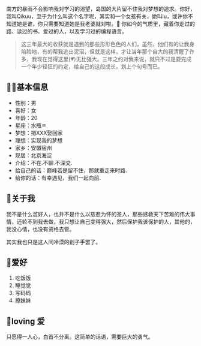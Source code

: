   南方的暴雨不会影响我对学习的渴望，岛国的大片留不住我对梦想的追求。你好，我叫Qikuu，至于为什么叫这个名字呢，其实和一个女孩有关，她叫iu，或许你不知道她是谁，你只需要知道她是我老婆就对啦。🙉
  你如今的气质里，藏着你走过的路、读过的书、爱过的人，以及学习过的编程语言。
  >这三年最大的收获就是遇到的那些形形色色的人们，虽然，他们有的让我身陷险地，有的帮我逃出泥沼，但就是这样，才让当年那个自大的我清醒了许多，我现在觉得这里(💗)无比强大。三年之约对我来说，就只不过是要完成一个年少轻狂的约定，给自己的这段成长，划上个句号而已。
## 👩‍🚀基本信息
* 性别：男
* 喜好：女
* 年龄：20
* 星座：水瓶♒
* 梦想：把XXX娶回家
* 理想：实现我的梦想
* 家乡：安徽宿州
* 现居：北京海淀
* 介绍：不在.不聊.不深交.
* 给自己的话：巅峰若是留不住，那就重走来时路.
* 给你的话：有幸遇见，我们一起向前.

## 🦄关于我
  我不是什么滥好人，也并不是什么以慈悲为怀的圣人，那些拯救天下苦难的伟大事情，还轮不到我去做，我只想让自己变得强大，然后保护我该保护的人，其他的，我没心情，也没有资格去管。
  
  其实我也只是这人间冷漠的刽子手罢了。

## 🌈爱好
  1. 吃饭饭
  2. 睡觉觉
  3. 写码码
  4. 撩妹妹

## 💖loving 爱

  只愿得一人心，白首不分离。这简单的话语，需要巨大的勇气。
   
